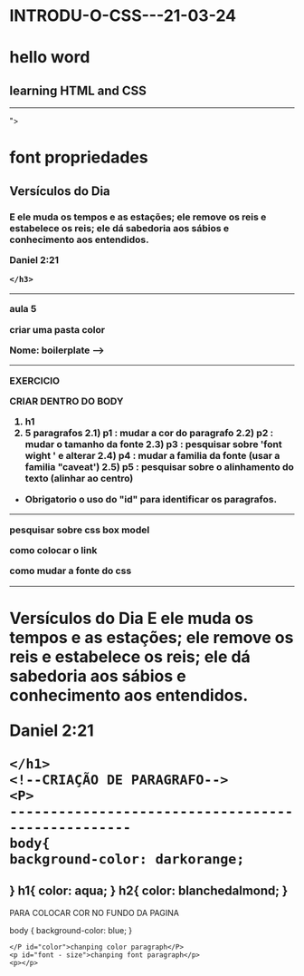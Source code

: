 # INTRODU-O-CSS---21-03-24


<!--Snippet 
Nome: boilerplate -->
<!DOCTYPE html>
<html lang="en">
<head>
    <meta charset="UTF-8">
    <meta name="viewport" content="width=device-width, initial-scale=1.0">
    <title>CCS COLORS</title>
</head>
<body>
    <h1> hello word</h1>
    <h2>learning HTML and CSS</h2>
</body>
</html>


-----------------------------------------------------------------------------

<!DOCTYPE html>
<html lang="en">
<head>
    <meta charset="UTF-8">
    <meta name="viewport" content="width=device-width, initial-scale=1.0">
    <title>Document</title>
    <link rel="stylesheet" href="<link rel="preconnect" href="https://fonts.googleapis.com">
    <link rel="preconnect" href="https://fonts.gstatic.com" crossorigin>
    <link href="https://fonts.googleapis.com/css2?family=Madimi+One&display=swap" rel="stylesheet">">
</head>
<body>
    <h1> font propriedades</h1>
    <h2>
        Versículos do Dia
    </h2>
    <h3>
        E ele muda os tempos e as estações; ele remove os reis e estabelece os reis; ele dá sabedoria aos sábios e conhecimento aos entendidos.

Daniel 2:21

    </h3>
</body>
</html>

----------------------------------------------------------------------------


aula 5 


criar uma pasta color


<!--Snippet -->
Nome: boilerplate -->



---------------------------------
EXERCICIO


CRIAR DENTRO DO BODY 
1) h1 
2) 5 paragrafos
2.1) p1 : mudar a cor do paragrafo
2.2) p2 : mudar o tamanho da fonte
2.3) p3 : pesquisar sobre 'font wight ' e alterar
2.4) p4 : mudar a familia da fonte (usar a familia "caveat')
2.5) p5 : pesquisar sobre o alinhamento do texto (alinhar ao centro)
* Obrigatorio o uso do "id" para identificar os paragrafos.

-------------------------------------------------
 

pesquisar  sobre css box model



como colocar o link

como mudar a fonte do css



--------------------------------------------------------------
<!--primeiro exercicio css dentro de sala-->
<!DOCTYPE html>
<html lang="en">
<head>
    <meta charset="UTF-8">
    <meta name="viewport" content="width=device-width, initial-scale=1.0">
    <link rel="preconnect" href="https://fonts.googleapis.com"> 
    <link rel="preconnect" href="https://fonts.gstatic.com" crossorigin>
    <link href="https://fonts.googleapis.com/css2?family=Caveat:wght@400..700&family=Madimi+One&display=swap" rel="stylesheet">
    <link rel="stylesheet" href="./3.css model/#styles.css">
    <title>exercicio</title>
</head>
<body>
    <h1>
        <!-- criação H1-->
        Versículos do Dia
E ele muda os tempos e as estações; ele remove os reis e estabelece os reis; ele dá sabedoria aos sábios e conhecimento aos entendidos.

Daniel 2:21

    </h1>
    <!--CRIAÇÃO DE PARAGRAFO-->
    <P>
    --------------------------------------------------
    body{
    background-color: darkorange;
}
h1{
    color: aqua;
}
h2{
    color: blanchedalmond;
}
---------------------------------------
PARA COLOCAR COR NO FUNDO DA PAGINA

body {
    background-color: blue;
}

    </P id="color">chanping color paragraph</P>
    <p id="font - size">chanping font paragraph</p>
    <p></p>
  
</body>
</html>
